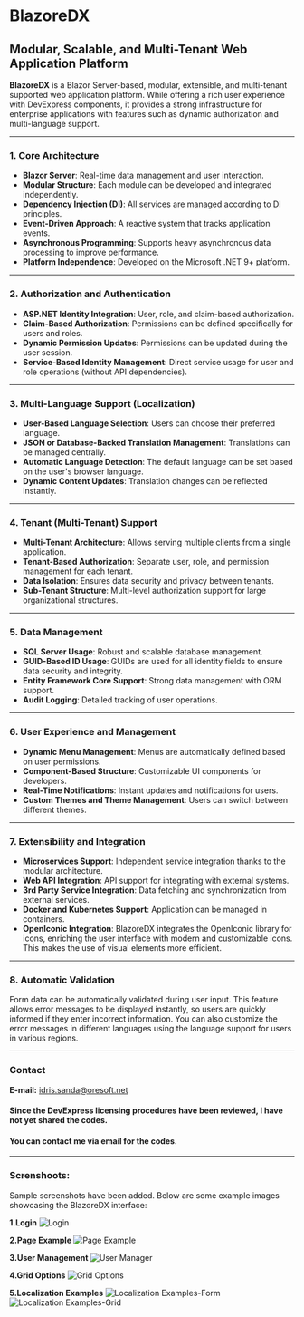 # BlazoreDX
## Modular, Scalable, and Multi-Tenant Web Application Platform

**BlazoreDX** is a Blazor Server-based, modular, extensible, and multi-tenant supported web application platform. While offering a rich user experience with DevExpress components, it provides a strong infrastructure for enterprise applications with features such as dynamic authorization and multi-language support.

---

### 1. Core Architecture
- **Blazor Server**: Real-time data management and user interaction.
- **Modular Structure**: Each module can be developed and integrated independently.
- **Dependency Injection (DI)**: All services are managed according to DI principles.
- **Event-Driven Approach**: A reactive system that tracks application events.
- **Asynchronous Programming**: Supports heavy asynchronous data processing to improve performance.
- **Platform Independence**: Developed on the Microsoft .NET 9+ platform.

---

### 2. Authorization and Authentication
- **ASP.NET Identity Integration**: User, role, and claim-based authorization.
- **Claim-Based Authorization**: Permissions can be defined specifically for users and roles.
- **Dynamic Permission Updates**: Permissions can be updated during the user session.
- **Service-Based Identity Management**: Direct service usage for user and role operations (without API dependencies).

---

### 3. Multi-Language Support (Localization)
- **User-Based Language Selection**: Users can choose their preferred language.
- **JSON or Database-Backed Translation Management**: Translations can be managed centrally.
- **Automatic Language Detection**: The default language can be set based on the user's browser language.
- **Dynamic Content Updates**: Translation changes can be reflected instantly.

---

### 4. Tenant (Multi-Tenant) Support
- **Multi-Tenant Architecture**: Allows serving multiple clients from a single application.
- **Tenant-Based Authorization**: Separate user, role, and permission management for each tenant.
- **Data Isolation**: Ensures data security and privacy between tenants.
- **Sub-Tenant Structure**: Multi-level authorization support for large organizational structures.

---

### 5. Data Management
- **SQL Server Usage**: Robust and scalable database management.
- **GUID-Based ID Usage**: GUIDs are used for all identity fields to ensure data security and integrity.
- **Entity Framework Core Support**: Strong data management with ORM support.
- **Audit Logging**: Detailed tracking of user operations.

---

### 6. User Experience and Management
- **Dynamic Menu Management**: Menus are automatically defined based on user permissions.
- **Component-Based Structure**: Customizable UI components for developers.
- **Real-Time Notifications**: Instant updates and notifications for users.
- **Custom Themes and Theme Management**: Users can switch between different themes.

---

### 7. Extensibility and Integration
- **Microservices Support**: Independent service integration thanks to the modular architecture.
- **Web API Integration**: API support for integrating with external systems.
- **3rd Party Service Integration**: Data fetching and synchronization from external services.
- **Docker and Kubernetes Support**: Application can be managed in containers.
- **OpenIconic Integration**: BlazoreDX integrates the OpenIconic library for icons, enriching the user interface with modern and customizable icons. This makes the use of visual elements more efficient.

---

### 8. Automatic Validation
Form data can be automatically validated during user input. This feature allows error messages to be displayed instantly, so users are quickly informed if they enter incorrect information. You can also customize the error messages in different languages using the language support for users in various regions.

---
### Contact 
**E-mail:** idris.sanda@oresoft.net

#### Since the DevExpress licensing procedures have been reviewed, I have not yet shared the codes.
#### You can contact me via email for the codes.

---

### Screnshoots:
Sample screenshots have been added. Below are some example images showcasing the BlazoreDX interface:

**1.Login**
![Login](https://raw.githubusercontent.com/idrissanda/BlazoreDx/refs/heads/main/BlazoreDx-Screnshoot/01-BlazoreDx-Login-Eng.png) <br/>

**2.Page Example**
![Page Example](https://raw.githubusercontent.com/idrissanda/BlazoreDx/refs/heads/main/BlazoreDx-Screnshoot/05-BlazoreDx-Example-Form2.png) <br/>

**3.User Management**
![User Manager](https://raw.githubusercontent.com/idrissanda/BlazoreDx/refs/heads/main/BlazoreDx-Screnshoot/04-BlazoreDx-user-management-Eng.png) <br/>

**4.Grid Options**
![Grid Options](https://raw.githubusercontent.com/idrissanda/BlazoreDx/refs/heads/main/BlazoreDx-Screnshoot/06-BlazoreDx-Grid-Options.png) <br/>

**5.Localization Examples**
![Localization Examples-Form](https://raw.githubusercontent.com/idrissanda/BlazoreDx/refs/heads/main/BlazoreDx-Screnshoot/05-BlazoreDx-Example-Form2-TR.png) <br/>
![Localization Examples-Grid](https://raw.githubusercontent.com/idrissanda/BlazoreDx/refs/heads/main/BlazoreDx-Screnshoot/07-BlazoreDx-Localization.png) <br/>


